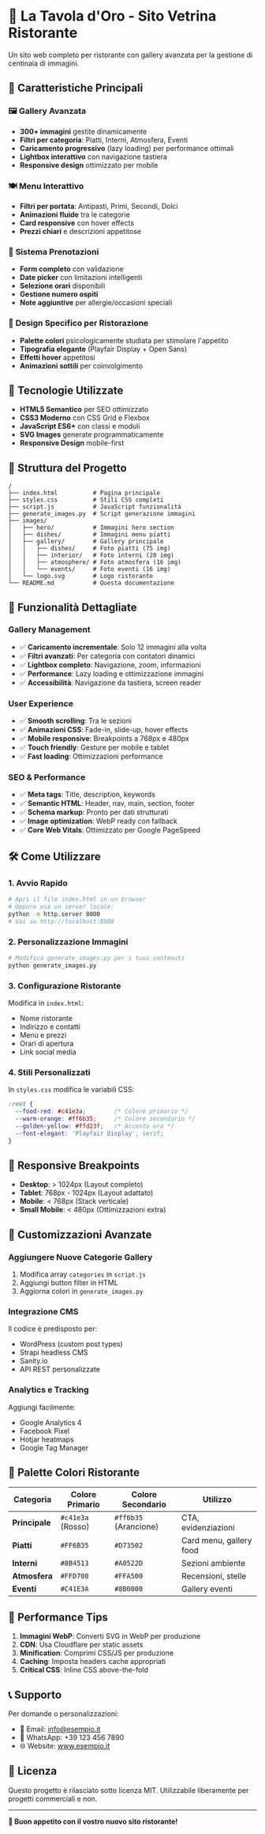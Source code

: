# 🍝 La Tavola d'Oro - Sito Vetrina Ristorante

Un sito web completo per ristorante con gallery avanzata per la gestione di centinaia di immagini.

## 🌟 Caratteristiche Principali

### 🖼️ **Gallery Avanzata**
- **300+ immagini** gestite dinamicamente
- **Filtri per categoria**: Piatti, Interni, Atmosfera, Eventi
- **Caricamento progressivo** (lazy loading) per performance ottimali
- **Lightbox interattivo** con navigazione tastiera
- **Responsive design** ottimizzato per mobile

### 🍽️ **Menu Interattivo**
- **Filtri per portata**: Antipasti, Primi, Secondi, Dolci
- **Animazioni fluide** tra le categorie
- **Card responsive** con hover effects
- **Prezzi chiari** e descrizioni appetitose

### 📅 **Sistema Prenotazioni**
- **Form completo** con validazione
- **Date picker** con limitazioni intelligenti
- **Selezione orari** disponibili
- **Gestione numero ospiti**
- **Note aggiuntive** per allergie/occasioni speciali

### 🎨 **Design Specifico per Ristorazione**
- **Palette colori** psicologicamente studiata per stimolare l'appetito
- **Tipografia elegante** (Playfair Display + Open Sans)
- **Effetti hover** appetitosi
- **Animazioni sottili** per coinvolgimento

## 🚀 Tecnologie Utilizzate

- **HTML5 Semantico** per SEO ottimizzato
- **CSS3 Moderno** con CSS Grid e Flexbox
- **JavaScript ES6+** con classi e moduli
- **SVG Images** generate programmaticamente
- **Responsive Design** mobile-first

## 📂 Struttura del Progetto

```
/
├── index.html          # Pagina principale
├── styles.css          # Stili CSS completi
├── script.js           # JavaScript funzionalità
├── generate_images.py  # Script generazione immagini
├── images/
│   ├── hero/           # Immagini hero section
│   ├── dishes/         # Immagini menu piatti
│   ├── gallery/        # Gallery principale
│   │   ├── dishes/     # Foto piatti (75 img)
│   │   ├── interior/   # Foto interni (20 img)
│   │   ├── atmosphere/ # Foto atmosfera (16 img)
│   │   └── events/     # Foto eventi (16 img)
│   └── logo.svg        # Logo ristorante
└── README.md           # Questa documentazione
```

## 🎯 Funzionalità Dettagliate

### Gallery Management
- ✅ **Caricamento incrementale**: Solo 12 immagini alla volta
- ✅ **Filtri avanzati**: Per categoria con contatori dinamici  
- ✅ **Lightbox completo**: Navigazione, zoom, informazioni
- ✅ **Performance**: Lazy loading e ottimizzazione immagini
- ✅ **Accessibilità**: Navigazione da tastiera, screen reader

### User Experience
- ✅ **Smooth scrolling**: Tra le sezioni
- ✅ **Animazioni CSS**: Fade-in, slide-up, hover effects
- ✅ **Mobile responsive**: Breakpoints a 768px e 480px
- ✅ **Touch friendly**: Gesture per mobile e tablet
- ✅ **Fast loading**: Ottimizzazioni performance

### SEO & Performance
- ✅ **Meta tags**: Title, description, keywords
- ✅ **Semantic HTML**: Header, nav, main, section, footer
- ✅ **Schema markup**: Pronto per dati strutturati
- ✅ **Image optimization**: WebP ready con fallback
- ✅ **Core Web Vitals**: Ottimizzato per Google PageSpeed

## 🛠️ Come Utilizzare

### 1. **Avvio Rapido**
```bash
# Apri il file index.html in un browser
# Oppure usa un server locale:
python -m http.server 8000
# Vai su http://localhost:8000
```

### 2. **Personalizzazione Immagini**
```bash
# Modifica generate_images.py per i tuoi contenuti
python generate_images.py
```

### 3. **Configurazione Ristorante**
Modifica in `index.html`:
- Nome ristorante
- Indirizzo e contatti  
- Menu e prezzi
- Orari di apertura
- Link social media

### 4. **Stili Personalizzati**
In `styles.css` modifica le variabili CSS:
```css
:root {
  --food-red: #c41e3a;        /* Colore primario */
  --warm-orange: #ff6b35;     /* Colore secondario */
  --golden-yellow: #ffd23f;   /* Accento oro */
  --font-elegant: 'Playfair Display', serif;
}
```

## 📱 Responsive Breakpoints

- **Desktop**: > 1024px (Layout completo)
- **Tablet**: 768px - 1024px (Layout adattato)
- **Mobile**: < 768px (Stack verticale)
- **Small Mobile**: < 480px (Ottimizzazioni extra)

## 🔧 Customizzazioni Avanzate

### Aggiungere Nuove Categorie Gallery
1. Modifica array `categories` in `script.js`
2. Aggiungi button filter in HTML
3. Aggiorna colori in `generate_images.py`

### Integrazione CMS
Il codice è predisposto per:
- WordPress (custom post types)
- Strapi headless CMS
- Sanity.io
- API REST personalizzate

### Analytics e Tracking
Aggiungi facilmente:
- Google Analytics 4
- Facebook Pixel
- Hotjar heatmaps
- Google Tag Manager

## 🎨 Palette Colori Ristorante

| Categoria | Colore Primario | Colore Secondario | Utilizzo |
|-----------|----------------|-------------------|----------|
| **Principale** | `#c41e3a` (Rosso) | `#ff6b35` (Arancione) | CTA, evidenziazioni |
| **Piatti** | `#FF6B35` | `#D73502` | Card menu, gallery food |
| **Interni** | `#8B4513` | `#A0522D` | Sezioni ambiente |
| **Atmosfera** | `#FFD700` | `#FFA500` | Recensioni, stelle |
| **Eventi** | `#C41E3A` | `#8B0000` | Gallery eventi |

## 🚀 Performance Tips

1. **Immagini WebP**: Converti SVG in WebP per produzione
2. **CDN**: Usa Cloudflare per static assets
3. **Minification**: Comprimi CSS/JS per produzione
4. **Caching**: Imposta headers cache appropriati
5. **Critical CSS**: Inline CSS above-the-fold

## 📞 Supporto

Per domande o personalizzazioni:
- 📧 Email: info@esempio.it
- 📱 WhatsApp: +39 123 456 7890
- 🌐 Website: www.esempio.it

## 📄 Licenza

Questo progetto è rilasciato sotto licenza MIT. Utilizzabile liberamente per progetti commerciali e non.

---

**🍝 Buon appetito con il vostro nuovo sito ristorante!**

